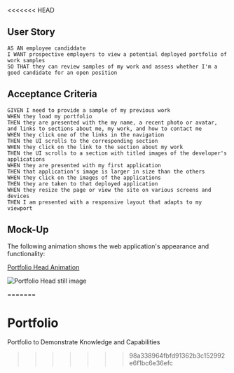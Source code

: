 <<<<<<< HEAD



## User Story

```
AS AN employee candiddate
I WANT prospective employers to view a potential deployed portfolio of work samples
SO THAT they can review samples of my work and assess whether I'm a good candidate for an open position
```


## Acceptance Criteria


```
GIVEN I need to provide a sample of my previous work
WHEN they load my portfolio
THEN they are presented with the my name, a recent photo or avatar, and links to sections about me, my work, and how to contact me
WHEN they click one of the links in the navigation
THEN the UI scrolls to the corresponding section
WHEN they click on the link to the section about my work
THEN the UI scrolls to a section with titled images of the developer's applications
WHEN they are presented with my first application
THEN that application's image is larger in size than the others
WHEN they click on the images of the applications
THEN they are taken to that deployed application
WHEN they resize the page or view the site on various screens and devices
THEN I am presented with a responsive layout that adapts to my viewport
```


## Mock-Up

The following animation shows the web application's appearance and functionality:




[Portfolio Head Animation](./video/portfolio.webm)

![Portfolio Head still image](./images/portfolio-1.PNG)


=======
# Portfolio
Portfolio to Demonstrate Knowledge and Capabilities
>>>>>>> 98a338964fbfd91362b3c152992e6f1bc6e36efc
